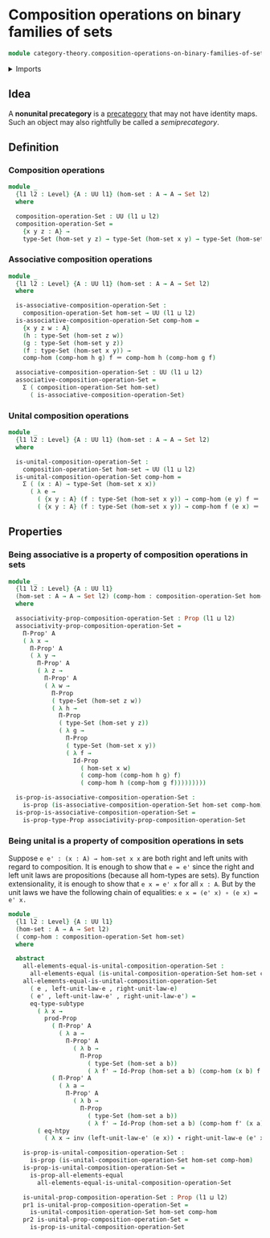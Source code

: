 # Composition operations on binary families of sets

```agda
module category-theory.composition-operations-on-binary-families-of-sets where
```

<details><summary>Imports</summary>

```agda
open import foundation.cartesian-product-types
open import foundation.dependent-pair-types
open import foundation.function-extensionality
open import foundation.function-types
open import foundation.identity-types
open import foundation.propositions
open import foundation.sets
open import foundation.subtypes
open import foundation.universe-levels
```

</details>

## Idea

A **nonunital precategory** is a [precategory](category-theory.precategories.md)
that may not have identity maps. Such an object may also rightfully be called a
_semiprecategory_.

## Definition

### Composition operations

```agda
module _
  {l1 l2 : Level} {A : UU l1} (hom-set : A → A → Set l2)
  where

  composition-operation-Set : UU (l1 ⊔ l2)
  composition-operation-Set =
    {x y z : A} →
    type-Set (hom-set y z) → type-Set (hom-set x y) → type-Set (hom-set x z)
```

### Associative composition operations

```agda
module _
  {l1 l2 : Level} {A : UU l1} (hom-set : A → A → Set l2)
  where

  is-associative-composition-operation-Set :
    composition-operation-Set hom-set → UU (l1 ⊔ l2)
  is-associative-composition-operation-Set comp-hom =
    {x y z w : A}
    (h : type-Set (hom-set z w))
    (g : type-Set (hom-set y z))
    (f : type-Set (hom-set x y)) →
    comp-hom (comp-hom h g) f ＝ comp-hom h (comp-hom g f)

  associative-composition-operation-Set : UU (l1 ⊔ l2)
  associative-composition-operation-Set =
    Σ ( composition-operation-Set hom-set)
      ( is-associative-composition-operation-Set)
```

### Unital composition operations

```agda
module _
  {l1 l2 : Level} {A : UU l1} (hom-set : A → A → Set l2)
  where

  is-unital-composition-operation-Set :
    composition-operation-Set hom-set → UU (l1 ⊔ l2)
  is-unital-composition-operation-Set comp-hom =
    Σ ( (x : A) → type-Set (hom-set x x))
      ( λ e →
        ( {x y : A} (f : type-Set (hom-set x y)) → comp-hom (e y) f ＝ f) ×
        ( {x y : A} (f : type-Set (hom-set x y)) → comp-hom f (e x) ＝ f))
```

## Properties

### Being associative is a property of composition operations in sets

```agda
module _
  {l1 l2 : Level} {A : UU l1}
  (hom-set : A → A → Set l2) (comp-hom : composition-operation-Set hom-set)
  where

  associativity-prop-composition-operation-Set : Prop (l1 ⊔ l2)
  associativity-prop-composition-operation-Set =
    Π-Prop' A
    ( λ x →
      Π-Prop' A
      ( λ y →
        Π-Prop' A
        ( λ z →
          Π-Prop' A
          ( λ w →
            Π-Prop
            ( type-Set (hom-set z w))
            ( λ h →
              Π-Prop
              ( type-Set (hom-set y z))
              ( λ g →
                Π-Prop
                ( type-Set (hom-set x y))
                ( λ f →
                  Id-Prop
                    ( hom-set x w)
                    ( comp-hom (comp-hom h g) f)
                    ( comp-hom h (comp-hom g f)))))))))

  is-prop-is-associative-composition-operation-Set :
    is-prop (is-associative-composition-operation-Set hom-set comp-hom)
  is-prop-is-associative-composition-operation-Set =
    is-prop-type-Prop associativity-prop-composition-operation-Set
```

### Being unital is a property of composition operations in sets

Suppose `e e' : (x : A) → hom-set x x` are both right and left units with regard
to composition. It is enough to show that `e = e'` since the right and left unit
laws are propositions (because all hom-types are sets). By function
extensionality, it is enough to show that `e x = e' x` for all `x : A`. But by
the unit laws we have the following chain of equalities:
`e x = (e' x) ∘ (e x) = e' x.`

```agda
module _
  {l1 l2 : Level} {A : UU l1}
  (hom-set : A → A → Set l2)
  ( comp-hom : composition-operation-Set hom-set)
  where

  abstract
    all-elements-equal-is-unital-composition-operation-Set :
      all-elements-equal (is-unital-composition-operation-Set hom-set comp-hom)
    all-elements-equal-is-unital-composition-operation-Set
      ( e , left-unit-law-e , right-unit-law-e)
      ( e' , left-unit-law-e' , right-unit-law-e') =
      eq-type-subtype
        ( λ x →
          prod-Prop
            ( Π-Prop' A
              ( λ a →
                Π-Prop' A
                  ( λ b →
                    Π-Prop
                      ( type-Set (hom-set a b))
                      ( λ f' → Id-Prop (hom-set a b) (comp-hom (x b) f') f'))))
            ( Π-Prop' A
              ( λ a →
                Π-Prop' A
                  ( λ b →
                    Π-Prop
                      ( type-Set (hom-set a b))
                      ( λ f' → Id-Prop (hom-set a b) (comp-hom f' (x a)) f')))))
        ( eq-htpy
          ( λ x → inv (left-unit-law-e' (e x)) ∙ right-unit-law-e (e' x)))

    is-prop-is-unital-composition-operation-Set :
      is-prop (is-unital-composition-operation-Set hom-set comp-hom)
    is-prop-is-unital-composition-operation-Set =
      is-prop-all-elements-equal
        all-elements-equal-is-unital-composition-operation-Set

    is-unital-prop-composition-operation-Set : Prop (l1 ⊔ l2)
    pr1 is-unital-prop-composition-operation-Set =
      is-unital-composition-operation-Set hom-set comp-hom
    pr2 is-unital-prop-composition-operation-Set =
      is-prop-is-unital-composition-operation-Set
```
